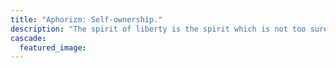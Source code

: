 ```yaml
---
title: "Aphorizm: Self-ownership."
description: "The spirit of liberty is the spirit which is not too sure that it is right."
cascade:
  featured_image: 
---
```


